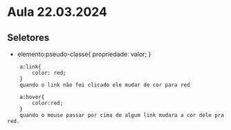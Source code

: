 # Aula 22.03.2024

## Seletores

 - elemento:pseudo-classe{
    propriedade: valor;
}

```
    a:link{
        color: red;
    }
    quando o link não foi clicado ele mudar de cor para red

```

```
    a:hover{
        color:red;
    }
    quando o mouse passar por cima de algum link mudara a cor dele pra red.
```
